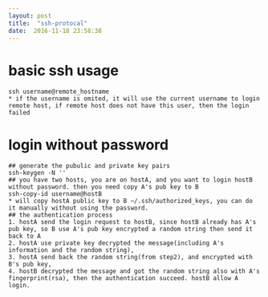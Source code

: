 ```yaml
---
layout: post
title:  "ssh-protocal"
date:  2016-11-18 23:58:38
---
```


# basic ssh usage

    ssh username@remote_hostname
    * if the username is omited, it will use the current username to login remote host, if remote host does not have this user, then the login failed

# login without password
  
    ## generate the pubulic and private key pairs
    ssh-keygen -N ''
    ## you have two hosts, you are on hostA, and you want to login hostB without password. then you need copy A's pub key to B
    ssh-copy-id username@hostB
    * will copy hostA public key to B ~/.ssh/authorized_keys, you can do it manually without using the password.
    ## the authentication process
    1. hostA send the login request to hostB, since hostB already has A's pub key, so B use A's pub key encrypted a random string then send it back to A
    2. hostA use private key decrypted the message(including A's information and the random string), 
    3. hostA send back the random string(from step2), and encrypted with B's pub key, 
    4. hostB decrypted the message and got the random string also with A's fingerprint(rsa), then the authentication succeed. hostB allow A login.

